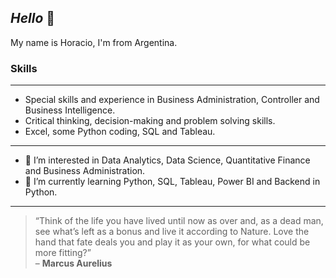 ## *Hello* 👋
My name is Horacio, I'm from Argentina.

### **Skills**
--------------------------------------------------------------------------------------------------------------------------------

- Special skills and experience in Business Administration, Controller and Business Intelligence.
- Critical thinking, decision-making and problem solving skills.
- Excel, some Python coding, SQL and Tableau.

--------------------------------------------------------------------------------------------------------------------------------
- 👀 I’m interested in Data Analytics, Data Science, Quantitative Finance and Business Administration.
- 🌱 I’m currently learning Python, SQL, Tableau, Power BI and Backend in Python.

--------------------------------------------------------------------------------------------------------------------------------

> “Think of the life you have lived until now as over and, as a dead man, see what’s left as a bonus and live it according 
to Nature. Love the hand that fate deals you and play it as your own, for what could be more fitting?”  
– **Marcus Aurelius**

<!---
horacio-gaido/horacio-gaido is a ✨ special ✨ repository because its `README.md` (this file) appears on your GitHub profile.
You can click the Preview link to take a look at your changes.
--->
